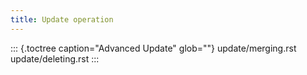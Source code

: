 ```yaml
---
title: Update operation
---
```


::: {.toctree caption="Advanced Update" glob=""}
update/merging.rst update/deleting.rst
:::
